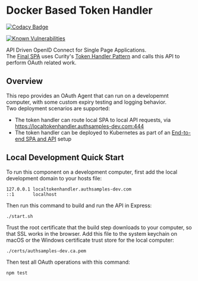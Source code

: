 # Docker Based Token Handler

[![Codacy Badge](https://app.codacy.com/project/badge/Grade/bc52d166f1624ef9a2c0cfbf283deb23)](https://www.codacy.com/gh/gary-archer/oauth.tokenhandler.docker/dashboard?utm_source=github.com&amp;utm_medium=referral&amp;utm_content=gary-archer/oauth.tokenhandler.docker&amp;utm_campaign=Badge_Grade)

[![Known Vulnerabilities](https://snyk.io/test/github/gary-archer/oauth.tokenhandler.docker/badge.svg?targetFile=package.json)](https://snyk.io/test/github/gary-archer/oauth.tokenhandler.docker?targetFile=package.json)

API Driven OpenID Connect for Single Page Applications.\
The [Final SPA](https://github.com/gary-archer/oauth.websample.final) uses Curity's [Token Handler Pattern](https://github.com/curityio/spa-using-token-handler) and calls this API to perform OAuth related work.

## Overview

This repo provides an OAuth Agent that can run on a developemnt computer, with some custom expiry testing and logging behavior.\
Two deployment scenarios are supported:

- The token handler can route local SPA to local API requests, via https://localtokenhandler.authsamples-dev.com:444
- The token handler can be deployed to Kubernetes as part of an [End-to-end SPA and API](https://github.com/gary-archer/oauth.cloudnative.deployment) setup

## Local Development Quick Start

To run this component on a development computer, first add the local development domain to your hosts file:

```text
127.0.0.1 localtokenhandler.authsamples-dev.com
::1       localhost
````

Then run this command to build and run the API in Express:

```bash
./start.sh
```

Trust the root certificate that the build step downloads to your computer, so that SSL works in the browser.
Add this file to the system keychain on macOS or the Windows certificate trust store for the local computer:

```text
./certs/authsamples-dev.ca.pem
```

Then test all OAuth operations with this command:

```bash
npm test
```
